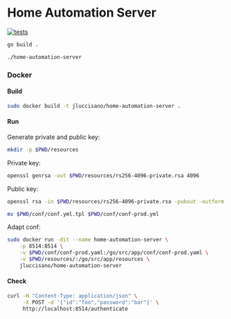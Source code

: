 # Home Automation Server

[![tests][tests]][tests-url]

```bash
go build .

./home-automation-server
```
### Docker

#### Build

```bash
sudo docker build -t jluccisano/home-automation-server .
```

#### Run

Generate private and public key:

```bash
mkdir -p $PWD/resources
```

Private key:
```bash
openssl genrsa -out $PWD/resources/rs256-4096-private.rsa 4096
```

Public key:
```bash
openssl rsa -in $PWD/resources/rs256-4096-private.rsa -pubout -outform PEM -out $PWD/resources/rs256-4096-public.pem
```

```bash
mv $PWD/conf/conf.yml.tpl $PWD/conf/conf-prod.yml
```

Adapt conf:



```bash
sudo docker run -dit --name home-automation-server \
    -p 8514:8514 \
    -v $PWD/conf/conf-prod.yaml:/go/src/app/conf/conf-prod.yaml \
    -v $PWD/resources/:/go/src/app/resources \
    jluccisano/home-automation-server
```

#### Check

```bash
curl -H "Content-Type: application/json" \
     -X POST -d '{"id":"foo","password":"bar"}' \
     http://localhost:8514/authenticate
```

[tests]: http://img.shields.io/travis/jluccisano/home-automation-server.svg
[tests-url]: https://travis-ci.org/jluccisano/home-automation-server
